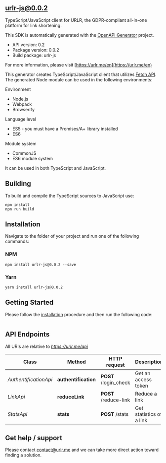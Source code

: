 ## urlr-js@0.0.2

TypeScript/JavaScript client for URLR, the GDPR-compliant all-in-one platform for link shortening.

This SDK is automatically generated with the [OpenAPI Generator](https://openapi-generator.tech) project.

- API version: 0.2
- Package version: 0.0.2
- Build package: urlr-js

For more information, please visit [https://urlr.me/en](https://urlr.me/en)

This generator creates TypeScript/JavaScript client that utilizes [Fetch API](https://fetch.spec.whatwg.org/). The generated Node module can be used in the following environments:

Environment
* Node.js
* Webpack
* Browserify

Language level
* ES5 - you must have a Promises/A+ library installed
* ES6

Module system
* CommonJS
* ES6 module system

It can be used in both TypeScript and JavaScript.

## Building

To build and compile the TypeScript sources to JavaScript use:
```
npm install
npm run build
```

## Installation

Navigate to the folder of your project and run one of the following commands:

### NPM

```
npm install urlr-js@0.0.2 --save
```

### Yarn

```
yarn install urlr-js@0.0.2
```

## Getting Started

Please follow the [installation](#installation) procedure and then run the following code:

```javascript

```

## API Endpoints

All URIs are relative to *https://urlr.me/api*

Class | Method | HTTP request | Description
------------ | ------------- | ------------- | -------------
*AuthentificationApi* | **authentification** | **POST** /login_check | Get an access token
*LinkApi* | **reduceLink** | **POST** /reduce-link | Reduce a link
*StatsApi* | **stats** | **POST** /stats | Get statistics of a link


## Get help / support

Please contact [contact@urlr.me](mailto:contact@urlr.me?subject=[GitHub]%urlr-javascript) and we can take more direct action toward finding a solution.
